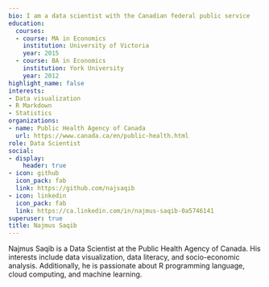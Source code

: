 ```yaml
---
bio: I am a data scientist with the Canadian federal public service
education:
  courses:
  - course: MA in Economics
    institution: University of Victoria
    year: 2015
  - course: BA in Economics
    institution: York University
    year: 2012
highlight_name: false
interests:
- Data visualization
- R Markdown
- Statistics
organizations:
- name: Public Health Agency of Canada
  url: https://www.canada.ca/en/public-health.html
role: Data Scientist
social:
- display:
    header: true
- icon: github
  icon_pack: fab
  link: https://github.com/najsaqib
- icon: linkedin
  icon_pack: fab
  link: https://ca.linkedin.com/in/najmus-saqib-0a5746141
superuser: true
title: Najmus Saqib
---
```


Najmus Saqib is a Data Scientist at the Public Health Agency of Canada. His interests include data visualization, data literacy, and socio-economic analysis. Additionally, he is passionate about R programming language, cloud computing, and machine learning.

